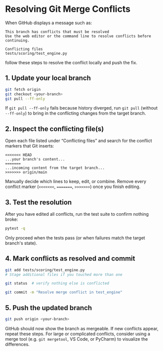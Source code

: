 # Resolving Git Merge Conflicts

When GitHub displays a message such as:

```
This branch has conflicts that must be resolved
Use the web editor or the command line to resolve conflicts before continuing.

Conflicting files
tests/scoring/test_engine.py
```

follow these steps to resolve the conflict locally and push the fix.

## 1. Update your local branch

```bash
git fetch origin
git checkout <your-branch>
git pull --ff-only
```

If `git pull --ff-only` fails because history diverged, run `git pull` (without
`--ff-only`) to bring in the conflicting changes from the target branch.

## 2. Inspect the conflicting file(s)

Open each file listed under “Conflicting files” and search for the conflict
markers that Git inserts:

```text
<<<<<<< HEAD
...your branch's content...
=======
...incoming content from the target branch...
>>>>>>> origin/main
```

Manually decide which lines to keep, edit, or combine. Remove every conflict
marker (`<<<<<<<`, `=======`, `>>>>>>>`) once you finish editing.

## 3. Test the resolution

After you have edited all conflicts, run the test suite to confirm nothing broke:

```bash
pytest -q
```

Only proceed when the tests pass (or when failures match the target branch's
state).

## 4. Mark conflicts as resolved and commit

```bash
git add tests/scoring/test_engine.py
# Stage additional files if you touched more than one

git status  # verify nothing else is conflicted

git commit -m "Resolve merge conflict in test_engine"
```

## 5. Push the updated branch

```bash
git push origin <your-branch>
```

GitHub should now show the branch as mergeable. If new conflicts appear, repeat
these steps. For large or complicated conflicts, consider using a merge tool
(e.g. `git mergetool`, VS Code, or PyCharm) to visualize the differences.
